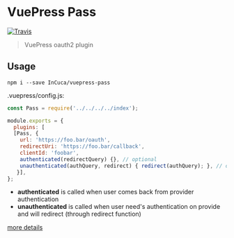 # VuePress Pass

[![Travis](https://img.shields.io/travis/InCuca/vuepress-pass/master.svg)](https://travis-ci.org/InCuca/vuepress-pass/branches)

> VuePress oauth2 plugin

## Usage

`npm i --save InCuca/vuepress-pass`

.vuepress/config.js:

```js
const Pass = require('../../../../index');

module.exports = {
  plugins: [
  [Pass, {
    url: 'https://foo.bar/oauth',
    redirectUri: 'https://foo.bar/callback',
    clientId: 'foobar',
    authenticated(redirectQuery) {}, // optional
    unauthenticated(authQuery, redirect) { redirect(authQuery); }, // optional
   }],
};
```

* **authenticated** is called when user comes back from provider authentication
* **unauthenticated** is called when user need's authentication on provide and will redirect (through redirect function)

[more details](https://vuepress.vuejs.org/plugin/using-a-plugin.html#using-a-plugin)
